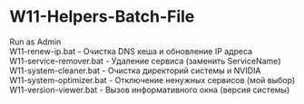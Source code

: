 # W11-Helpers-Batch-File

Run as Admin  
W11-renew-ip.bat - Очистка DNS кеша и обновление IP адреса  
W11-service-remover.bat - Удаление сервиса (заменить ServiceName)  
W11-system-cleaner.bat - Очистка директорий системы и NVIDIA  
W11-system-optimizer.bat - Отключение ненужных сервисов (мой выбор)  
W11-version-viewer.bat - Вызов информативного окна (версия системы)  
